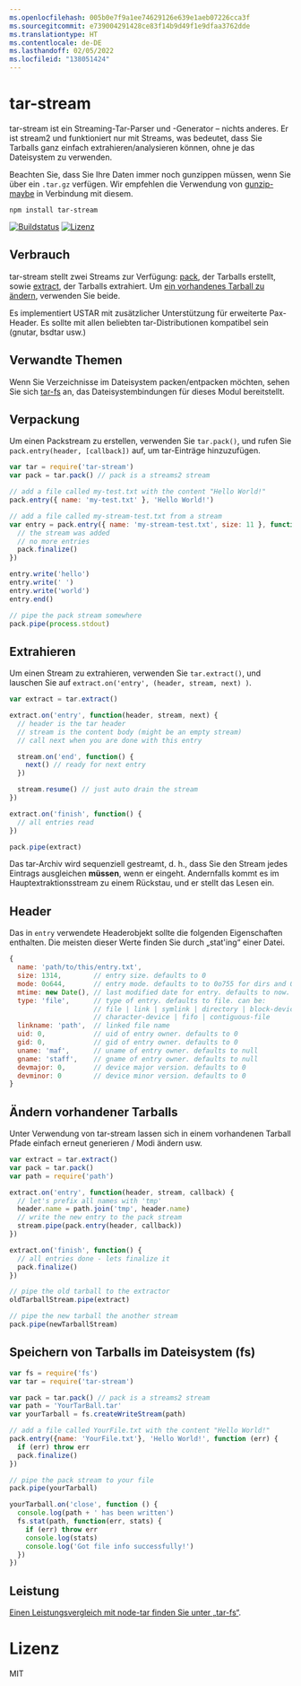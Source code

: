 ```yaml
---
ms.openlocfilehash: 005b0e7f9a1ee74629126e639e1aeb07226cca3f
ms.sourcegitcommit: e739004291428ce83f14b9d49f1e9dfaa3762dde
ms.translationtype: HT
ms.contentlocale: de-DE
ms.lasthandoff: 02/05/2022
ms.locfileid: "138051424"
---
```

# <a name="tar-stream"></a>tar-stream

tar-stream ist ein Streaming-Tar-Parser und -Generator – nichts anderes. Er ist stream2 und funktioniert nur mit Streams, was bedeutet, dass Sie Tarballs ganz einfach extrahieren/analysieren können, ohne je das Dateisystem zu verwenden.

Beachten Sie, dass Sie Ihre Daten immer noch gunzippen müssen, wenn Sie über ein `.tar.gz` verfügen. Wir empfehlen die Verwendung von [gunzip-maybe](https://github.com/mafintosh/gunzip-maybe) in Verbindung mit diesem.

```
npm install tar-stream
```

[![Buildstatus](https://secure.travis-ci.org/mafintosh/tar-stream.png)](http://travis-ci.org/mafintosh/tar-stream)
[![Lizenz](https://img.shields.io/badge/license-MIT-blue.svg)](http://opensource.org/licenses/MIT)

## <a name="usage"></a>Verbrauch

tar-stream stellt zwei Streams zur Verfügung: [pack](https://github.com/mafintosh/tar-stream#packing), der Tarballs erstellt, sowie [extract](https://github.com/mafintosh/tar-stream#extracting), der Tarballs extrahiert. Um [ein vorhandenes Tarball zu ändern](https://github.com/mafintosh/tar-stream#modifying-existing-tarballs), verwenden Sie beide.


Es implementiert USTAR mit zusätzlicher Unterstützung für erweiterte Pax-Header. Es sollte mit allen beliebten tar-Distributionen kompatibel sein (gnutar, bsdtar usw.)

## <a name="related"></a>Verwandte Themen

Wenn Sie Verzeichnisse im Dateisystem packen/entpacken möchten, sehen Sie sich [tar-fs](https://github.com/mafintosh/tar-fs) an, das Dateisystembindungen für dieses Modul bereitstellt.

## <a name="packing"></a>Verpackung

Um einen Packstream zu erstellen, verwenden Sie `tar.pack()`, und rufen Sie `pack.entry(header, [callback])` auf, um tar-Einträge hinzuzufügen.

``` js
var tar = require('tar-stream')
var pack = tar.pack() // pack is a streams2 stream

// add a file called my-test.txt with the content "Hello World!"
pack.entry({ name: 'my-test.txt' }, 'Hello World!')

// add a file called my-stream-test.txt from a stream
var entry = pack.entry({ name: 'my-stream-test.txt', size: 11 }, function(err) {
  // the stream was added
  // no more entries
  pack.finalize()
})

entry.write('hello')
entry.write(' ')
entry.write('world')
entry.end()

// pipe the pack stream somewhere
pack.pipe(process.stdout)
```

## <a name="extracting"></a>Extrahieren

Um einen Stream zu extrahieren, verwenden Sie `tar.extract()`, und lauschen Sie auf `extract.on('entry', (header, stream, next) )`.

``` js
var extract = tar.extract()

extract.on('entry', function(header, stream, next) {
  // header is the tar header
  // stream is the content body (might be an empty stream)
  // call next when you are done with this entry

  stream.on('end', function() {
    next() // ready for next entry
  })

  stream.resume() // just auto drain the stream
})

extract.on('finish', function() {
  // all entries read
})

pack.pipe(extract)
```

Das tar-Archiv wird sequenziell gestreamt, d. h., dass Sie den Stream jedes Eintrags ausgleichen **müssen**, wenn er eingeht. Andernfalls kommt es im Hauptextraktionsstream zu einem Rückstau, und er stellt das Lesen ein.

## <a name="headers"></a>Header

Das in `entry` verwendete Headerobjekt sollte die folgenden Eigenschaften enthalten.
Die meisten dieser Werte finden Sie durch „stat'ing“ einer Datei.

``` js
{
  name: 'path/to/this/entry.txt',
  size: 1314,        // entry size. defaults to 0
  mode: 0o644,       // entry mode. defaults to to 0o755 for dirs and 0o644 otherwise
  mtime: new Date(), // last modified date for entry. defaults to now.
  type: 'file',      // type of entry. defaults to file. can be:
                     // file | link | symlink | directory | block-device
                     // character-device | fifo | contiguous-file
  linkname: 'path',  // linked file name
  uid: 0,            // uid of entry owner. defaults to 0
  gid: 0,            // gid of entry owner. defaults to 0
  uname: 'maf',      // uname of entry owner. defaults to null
  gname: 'staff',    // gname of entry owner. defaults to null
  devmajor: 0,       // device major version. defaults to 0
  devminor: 0        // device minor version. defaults to 0
}
```

## <a name="modifying-existing-tarballs"></a>Ändern vorhandener Tarballs

Unter Verwendung von tar-stream lassen sich in einem vorhandenen Tarball Pfade einfach erneut generieren / Modi ändern usw.

``` js
var extract = tar.extract()
var pack = tar.pack()
var path = require('path')

extract.on('entry', function(header, stream, callback) {
  // let's prefix all names with 'tmp'
  header.name = path.join('tmp', header.name)
  // write the new entry to the pack stream
  stream.pipe(pack.entry(header, callback))
})

extract.on('finish', function() {
  // all entries done - lets finalize it
  pack.finalize()
})

// pipe the old tarball to the extractor
oldTarballStream.pipe(extract)

// pipe the new tarball the another stream
pack.pipe(newTarballStream)
```

## <a name="saving-tarball-to-fs"></a>Speichern von Tarballs im Dateisystem (fs)


``` js
var fs = require('fs')
var tar = require('tar-stream')

var pack = tar.pack() // pack is a streams2 stream
var path = 'YourTarBall.tar'
var yourTarball = fs.createWriteStream(path)

// add a file called YourFile.txt with the content "Hello World!"
pack.entry({name: 'YourFile.txt'}, 'Hello World!', function (err) {
  if (err) throw err
  pack.finalize()
})

// pipe the pack stream to your file
pack.pipe(yourTarball)

yourTarball.on('close', function () {
  console.log(path + ' has been written')
  fs.stat(path, function(err, stats) {
    if (err) throw err
    console.log(stats)
    console.log('Got file info successfully!')
  })
})
```

## <a name="performance"></a>Leistung

[Einen Leistungsvergleich mit node-tar finden Sie unter „tar-fs“](https://github.com/mafintosh/tar-fs/blob/master/README.md#performance).

# <a name="license"></a>Lizenz

MIT
